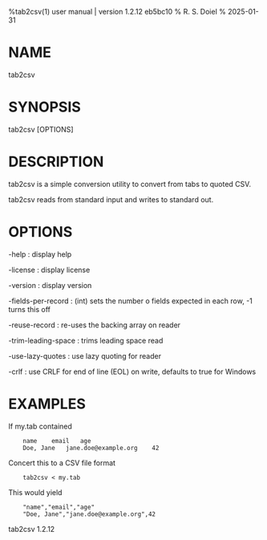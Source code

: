 %tab2csv(1) user manual | version 1.2.12 eb5bc10
% R. S. Doiel
% 2025-01-31

# NAME

tab2csv 

# SYNOPSIS

tab2csv [OPTIONS]

# DESCRIPTION

tab2csv is a simple conversion utility to convert from tabs to quoted CSV.

tab2csv reads from standard input and writes to standard out.


# OPTIONS

-help
: display help

-license
: display license

-version
: display version

-fields-per-record
: (int) sets the number o fields expected in each row, -1 turns this off

-reuse-record
: re-uses the backing array on reader

-trim-leading-space
: trims leading space read

-use-lazy-quotes
: use lazy quoting for reader

-crlf
: use CRLF for end of line (EOL) on write, defaults to true for Windows

# EXAMPLES

If my.tab contained

~~~
    name	email	age
	Doe, Jane	jane.doe@example.org	42
~~~

Concert this to a CSV file format

~~~
    tab2csv < my.tab 
~~~

This would yield

~~~
    "name","email","age"
	"Doe, Jane","jane.doe@example.org",42
~~~

tab2csv 1.2.12


